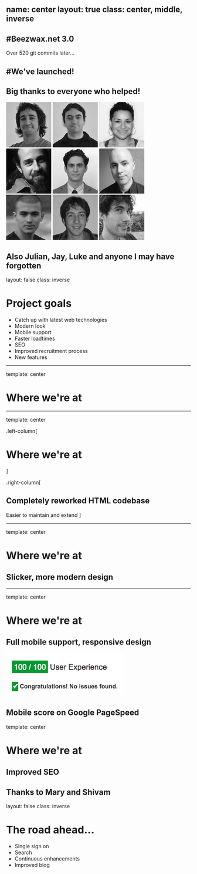 name: center
layout: true
class: center, middle, inverse
---
#Beezwax.net 3.0
---
Over 520 git commits later...

#We've launched!
---
## Big thanks to everyone who helped!

![Milhouse](people/milhouse.jpg)
![Marquete](people/marquete.jpg)
![Mary](people/mary.jpg)
<br>
![Seano](people/seano.jpg)
![Ryan](people/ryan.jpg)
![Kevin](people/kevin.jpg)
<br>
![Shivam](people/shivam.jpg)
![Pablo](people/pablo.jpg)
![Pedro](people/pedro.jpg)

Also Julian, Jay, Luke and anyone I may have forgotten
---
layout: false
class: inverse

# Project goals

* Catch up with latest web technologies
* Modern look
* Mobile support
* Faster loadtimes
* SEO
* Improved recruitment process
* New features
---
template: center

# Where we're at
---
template: center

.left-column[
  # Where we're at
]

.right-column[
  ## Completely reworked HTML codebase

  Easier to maintain and extend
]

---
template: center

# Where we're at

## Slicker, more modern design
---
template: center

# Where we're at

## Full mobile support, responsive design

![Pagespeed Mobile](pagespeed.png)

Mobile score on Google PageSpeed
---
template: center

# Where we're at

## Improved SEO

Thanks to Mary and Shivam
---
layout: false
class: inverse

# The road ahead...

* Single sign on
* Search
* Continuous enhancements
* Improved blog
